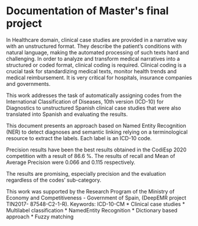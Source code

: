 # Documentation of Master's final project 

In Healthcare domain, clinical case studies are provided in a narrative way with an unstructured format. They describe the patient’s conditions with natural language, making
the automated processing of such texts hard and challenging. In order to analyze and transform medical narratives into a structured or coded format, clinical coding is required.
Clinical coding is a crucial task for standardizing medical texts, monitor health trends and medical reimbursement. It is very critical for hospitals, insurance companies and
governments.

This work addresses the task of automatically assigning codes from the International Classification of Diseases, 10th version (ICD-10) for Diagnostics to unstructured Spanish
clinical case studies that were also translated into Spanish and evaluating the results.

This document presents an approach based on Named Entity Recognition (NER) to detect diagnoses and semantic linking relying on a terminological resource to extract the
labels. Each label is an ICD-10 code.

Precision results have been the best results obtained in the CodiEsp 2020 competition with a result of 86.6 %. The results of recall and Mean of Average Precision were 0.066
and 0.115 respectively.

The results are promising, especially precision and the evaluation regardless of the codes’ sub-category.

This work was supported by the Research Program of the Ministry of Economy and Competitiveness - Government of Spain, (DeepEMR project TIN2017- 87548-C2-1-R).
Keywords: ICD-10-CM * Clinical case studies * Multilabel classification * NamedEntity Recognition * Dictionary based approach * Fuzzy matching

